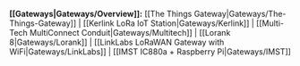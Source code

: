**[[Gateways|Gateways/Overview]]:**
[[The Things Gateway|Gateways/The-Things-Gateway]] |
[[Kerlink LoRa IoT Station|Gateways/Kerlink]] |
[[Multi-Tech MultiConnect Conduit|Gateways/Multitech]] |
[[Lorank 8|Gateways/Lorank]] |
[[LinkLabs LoRaWAN Gateway with WiFi|Gateways/LinkLabs]] |
[[IMST IC880a + Raspberry Pi|Gateways/IMST]]
